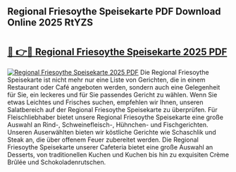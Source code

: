 ## Regional Friesoythe Speisekarte PDF Download Online 2025 RtYZS

# <h2><a href="http://gc94l89.nevu.top/?p=Regional+Friesoythe+Speisekarte">🔗 👉🔴 Regional Friesoythe Speisekarte 2025 PDF</a></h2>

[![Regional Friesoythe Speisekarte 2025 PDF](https://i.imgur.com/dBaPXMq.png)](http://gc94l89.nevu.top/?p=Regional+Friesoythe+Speisekarte)
Die Regional Friesoythe Speisekarte ist nicht mehr nur eine Liste von Gerichten, die in einem Restaurant oder Café angeboten werden, sondern auch eine Gelegenheit für Sie, ein leckeres und für Sie passendes Gericht zu wählen. Wenn Sie etwas Leichtes und Frisches suchen, empfehlen wir Ihnen, unseren Salatbereich auf der Regional Friesoythe Speisekarte zu überprüfen. Für Fleischliebhaber bietet unsere Regional Friesoythe Speisekarte eine große Auswahl an Rind-, Schweinefleisch-, Hühnchen- und Fischgerichten. Unseren Auserwählten bieten wir köstliche Gerichte wie Schaschlik und Steak an, die über offenem Feuer zubereitet werden. Die Regional Friesoythe Speisekarte unserer Cafeteria bietet eine große Auswahl an Desserts, von traditionellen Kuchen und Kuchen bis hin zu exquisiten Crème Brûlée und Schokoladenrutschen.
